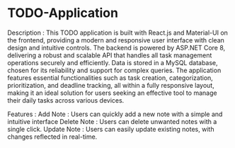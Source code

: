 # TODO-Application

Description : 
		This TODO application is built with React.js and Material-UI on the frontend, providing a modern and responsive user interface with clean design and intuitive controls. The backend is powered by ASP.NET Core 8, delivering a robust and scalable API that handles all task management operations securely and efficiently. Data is stored in a MySQL database, chosen for its reliability and support for complex queries. The application features essential functionalities such as task creation, categorization, prioritization, and deadline tracking, all within a fully responsive layout, making it an ideal solution for users seeking an effective tool to manage their daily tasks across various devices.

Features : 
Add Note : Users can quickly add a new note with a simple and intuitive interface
Delete Note : Users can delete unwanted notes with a single click.
Update Note : Users can easily update existing notes, with changes reflected in real-time.
